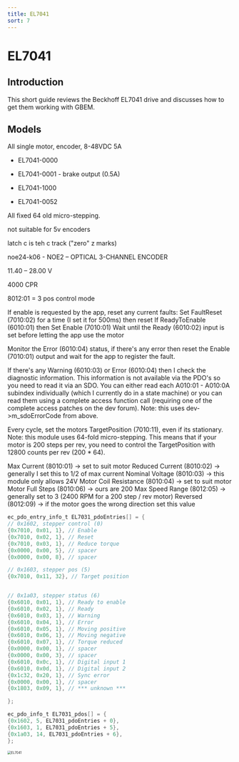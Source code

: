 ```yaml
---
title: EL7041
sort: 7
---
```


# EL7041

## Introduction

This short guide reviews the Beckhoff EL7041 drive and discusses how to get them working with GBEM.

## Models

All single motor, encoder, 8-48VDC 5A





* EL7041-0000

* EL7041-0001 - brake output (0.5A)

* EL7041-1000

* EL7041-0052 



All fixed 64 old micro-stepping.

not suitable for 5v encoders

latch c is teh c track ("zero" z marks)



noe24-k06 - NOE2 – OPTICAL 3-CHANNEL ENCODER

11.40 – 28.00 V

4000 CPR







8012:01 = 3 pos control mode





If enable is requested by the app, reset any current faults:
Set FaultReset (7010:02) for a time (I set it for 500ms) then reset
If ReadyToEnable (6010:01) then Set Enable (7010:01)
Wait until the Ready (6010:02) input is set before letting the app use the motor

Monitor the Error (6010:04) status, if there's any error then reset the Enable (7010:01) output and wait for the app to register the fault.


If there's any Warning (6010:03) or Error (6010:04) then I check the diagnostic information. This information is not available via the PDO's so you need to read it via an SDO. You can either read each A010:01 - A010:0A subindex individually (which I currently do in a state machine) or you can read them using a complete access function call (requiring one of the complete access patches on the dev forum). Note: this uses dev->m_sdoErrorCode from above.


Every cycle, set the motors TargetPosition (7010:11), even if its stationary. Note: this module uses 64-fold micro-stepping. This means that if your motor is 200 steps per rev, you need to control the TargetPosition with 12800 counts per rev (200 * 64).



Max Current (8010:01) -> set to suit motor
Reduced Current (8010:02) -> generally I set this to 1/2 of max current
Nominal Voltage (8010:03) -> this module only allows 24V
Motor Coil Resistance (8010:04) -> set to suit motor
Motor Full Steps (8010:06) -> ours are 200
Max Speed Range (8012:05) -> generally set to 3 (2400 RPM for a 200 step / rev motor)
Reversed (8012:09) -> if the motor goes the wrong direction set this value




```c
ec_pdo_entry_info_t EL7031_pdoEntries[] = {
// 0x1602, stepper control (0)
{0x7010, 0x01, 1}, // Enable
{0x7010, 0x02, 1}, // Reset
{0x7010, 0x03, 1}, // Reduce torque
{0x0000, 0x00, 5}, // spacer
{0x0000, 0x00, 8}, // spacer

// 0x1603, stepper pos (5)
{0x7010, 0x11, 32}, // Target position


// 0x1a03, stepper status (6)
{0x6010, 0x01, 1}, // Ready to enable
{0x6010, 0x02, 1}, // Ready
{0x6010, 0x03, 1}, // Warning
{0x6010, 0x04, 1}, // Error
{0x6010, 0x05, 1}, // Moving positive
{0x6010, 0x06, 1}, // Moving negative
{0x6010, 0x07, 1}, // Torque reduced
{0x0000, 0x00, 1}, // spacer
{0x0000, 0x00, 3}, // spacer
{0x6010, 0x0c, 1}, // Digital input 1
{0x6010, 0x0d, 1}, // Digital input 2
{0x1c32, 0x20, 1}, // Sync error
{0x0000, 0x00, 1}, // spacer
{0x1803, 0x09, 1}, // *** unknown ***

};

ec_pdo_info_t EL7031_pdos[] = {
{0x1602, 5, EL7031_pdoEntries + 0},
{0x1603, 1, EL7031_pdoEntries + 5},
{0x1a03, 14, EL7031_pdoEntries + 6},
};
```
	



<img src="/el7041_product_shot.png" alt="EL7041" style="zoom:50%;" />
